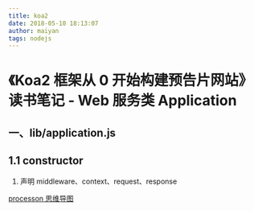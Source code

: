 ```yaml
---
title: koa2
date: 2018-05-10 18:13:07
author: maiyan
tags: nodejs
---
```


# 《Koa2 框架从 0 开始构建预告片网站》读书笔记 - Web 服务类 Application

## 一、lib/application.js

## 1.1 constructor

1. 声明 middleware、context、request、response

[processon 思维导图](https://www.processon.com/view/link/5af42849e4b07effa24366ad)
